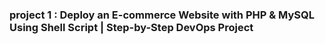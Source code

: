 ### project 1 : Deploy an E-commerce Website with PHP & MySQL Using Shell Script | Step-by-Step DevOps Project

